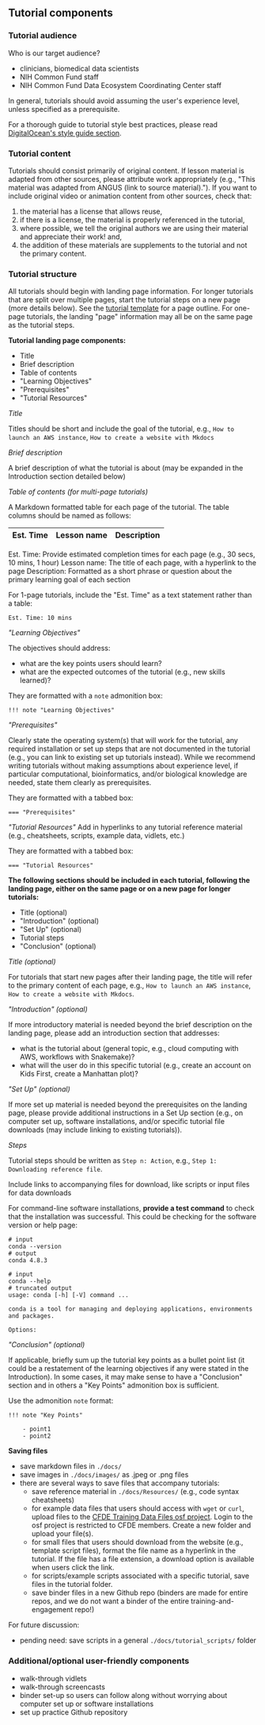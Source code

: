 ## Tutorial components

### Tutorial audience

Who is our target audience?
- clinicians, biomedical data scientists 
- NIH Common Fund staff
- NIH Common Fund Data Ecosystem Coordinating Center staff

In general, tutorials should avoid assuming the user's experience level, unless specified as a prerequisite.

For a thorough guide to tutorial style best practices, please read [DigitalOcean's style guide section](https://www.digitalocean.com/community/tutorials/digitalocean-s-technical-writing-guidelines#style).

### Tutorial content

Tutorials should consist primarily of original content. If lesson material is adapted from other sources, please attribute work appropriately (e.g., "This material was adapted from ANGUS (link to source material)."). If you want to include original video or animation content from other sources, check that:

1) the material has a license that allows reuse, 
2) if there is a license, the material is properly referenced in the tutorial,
3) where possible, we tell the original authors we are using their material and appreciate their work! and,
4) the addition of these materials are supplements to the tutorial and not the primary content.

### Tutorial structure

All tutorials should begin with landing page information. For longer tutorials that are split over multiple pages, start the tutorial steps on a new page (more details below). See the [tutorial template](./tutorial_template_docs/TutorialTemplate.md) for a page outline. For one-page tutorials, the landing "page" information may all be on the same page as the tutorial steps.

**Tutorial landing page components:**
- Title
- Brief description
- Table of contents
- "Learning Objectives"
- "Prerequisites"
- "Tutorial Resources"

*Title*

Titles should be short and include the goal of the tutorial, e.g., `How to launch an AWS instance`, `How to create a website with Mkdocs`

*Brief description*

A brief description of what the tutorial is about (may be expanded in the Introduction section detailed below)

*Table of contents (for multi-page tutorials)*

A Markdown formatted table for each page of the tutorial. The table columns should be named as follows:

Est. Time | Lesson name | Description
--- | --- | ---

Est. Time: Provide estimated completion times for each page (e.g., 30 secs, 10 mins, 1 hour)
Lesson name: The title of each page, with a hyperlink to the page
Description: Formatted as a short phrase or question about the primary learning goal of each section

For 1-page tutorials, include the "Est. Time" as a text statement rather than a table:

```
Est. Time: 10 mins
```

*"Learning Objectives"*

The objectives should address:
- what are the key points users should learn?
- what are the expected outcomes of the tutorial (e.g., new skills learned)?

They are formatted with a `note` admonition box:

```
!!! note "Learning Objectives"
```

*"Prerequisites"*

Clearly state the operating system(s) that will work for the tutorial, any required installation or set up steps that are not documented in the tutorial (e.g., you can link to existing set up tutorials instead). While we recommend writing tutorials without making assumptions about experience level, if particular computational, bioinformatics, and/or biological knowledge are needed, state them clearly as prerequisites.

They are formatted with a tabbed box:

```
=== "Prerequisites"
```

*"Tutorial Resources"*
Add in hyperlinks to any tutorial reference material (e.g., cheatsheets, scripts, example data, vidlets, etc.)

They are formatted with a tabbed box:

```
=== "Tutorial Resources"
```

**The following sections should be included in each tutorial, following the landing page, either on the same page or on a new page for longer tutorials:**

- Title (optional)
- "Introduction" (optional)
- "Set Up" (optional)
- Tutorial steps 
- "Conclusion" (optional)

*Title (optional)*

For tutorials that start new pages after their landing page, the title will refer to the primary content of each page, e.g., `How to launch an AWS instance`, `How to create a website with Mkdocs`.

*"Introduction" (optional)*

If more introductory material is needed beyond the brief description on the landing page, please add an introduction section that addresses:

- what is the tutorial about (general topic, e.g., cloud computing with AWS, workflows with Snakemake)?
- what will the user do in this specific tutorial (e.g., create an account on Kids First, create a Manhattan plot)?

*"Set Up" (optional)*

If more set up material is needed beyond the prerequisites on the landing page, please provide additional instructions in a Set Up section (e.g., on computer set up, software installations, and/or specific tutorial file downloads (may include linking to existing tutorials)).

*Steps*

Tutorial steps should be written as `Step n: Action`, e.g., `Step 1: Downloading reference file`. 

Include links to accompanying files for download, like scripts or input files for data downloads

For command-line software installations, **provide a test command** to check that the installation was successful. This could be checking for the software version or help page:
```
# input
conda --version
# output
conda 4.8.3

# input
conda --help
# truncated output
usage: conda [-h] [-V] command ...

conda is a tool for managing and deploying applications, environments and packages.

Options:
```

*"Conclusion" (optional)*

If applicable, briefly sum up the tutorial key points as a bullet point list (it could be a restatement of the learning objectives if any were stated in the Introduction). In some cases, it may make sense to have a "Conclusion" section and in others a "Key Points" admonition box is sufficient.

Use the admonition `note` format:

```
!!! note "Key Points"
    
    - point1
    - point2
```


**Saving files**
- save markdown files in `./docs/`
- save images in `./docs/images/` as .jpeg or .png files
- there are several ways to save files that accompany tutorials:
    - save reference material in `./docs/Resources/` (e.g., code syntax cheatsheets)
    - for example data files that users should access with `wget` or `curl`, upload files to the [CFDE Training Data Files osf project](https://osf.io/c8txv/#show_login). Login to the osf project is restricted to CFDE members. Create a new folder and upload your file(s).
    - for small files that users should download from the website (e.g., template script files), format the file name as a hyperlink in the tutorial. If the file has a file extension, a download option is available when users click the link.
    - for scripts/example scripts associated with a specific tutorial, save files in the tutorial folder.
    - save binder files in a new Github repo (binders are made for entire repos, and we do not want a binder of the entire training-and-engagement repo!)

For future discussion:
- pending need: save scripts in a general `./docs/tutorial_scripts/` folder 

### Additional/optional user-friendly components
- walk-through vidlets
- walk-through screencasts
- binder set-up so users can follow along without worrying about computer set up or software installations
- set up practice Github repository

 
